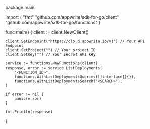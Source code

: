 package main

import (
    "fmt"
    "github.com/appwrite/sdk-for-go/client"
    "github.com/appwrite/sdk-for-go/functions"
)

func main() {
    client := client.NewClient()

    client.SetEndpoint("https://cloud.appwrite.io/v1") // Your API Endpoint
    client.SetProject("") // Your project ID
    client.SetKey("") // Your secret API key

    service := functions.NewFunctions(client)
    response, error := service.ListDeployments(
        "<FUNCTION_ID>",
        functions.WithListDeploymentsQueries([]interface{}{}),
        functions.WithListDeploymentsSearch("<SEARCH>"),
    )

    if error != nil {
        panic(error)
    }

    fmt.Println(response)
}
